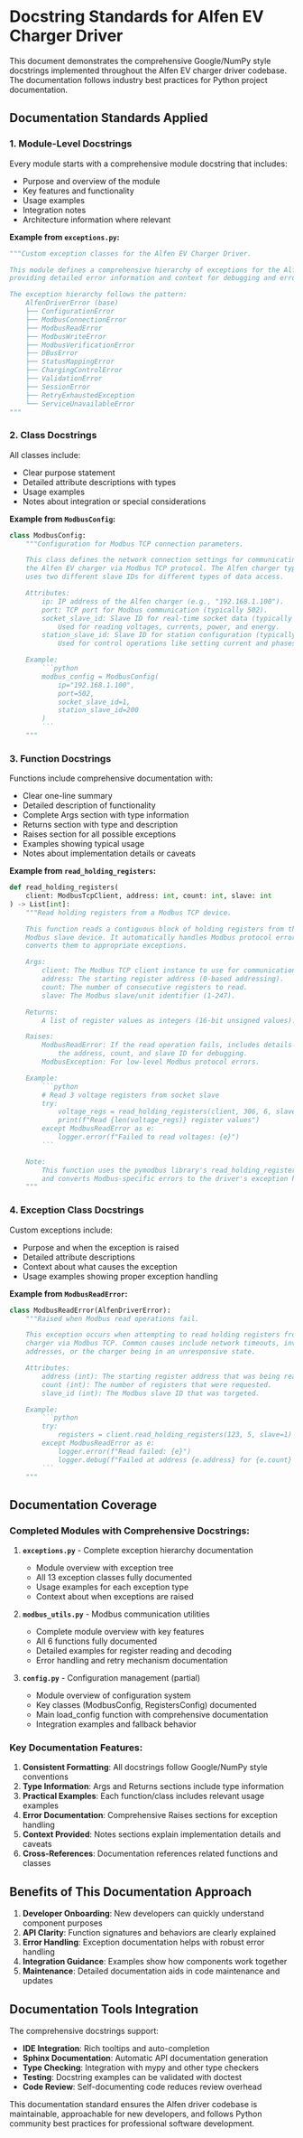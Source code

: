 # Docstring Standards for Alfen EV Charger Driver

This document demonstrates the comprehensive Google/NumPy style docstrings implemented throughout the Alfen EV charger driver codebase. The documentation follows industry best practices for Python project documentation.

## Documentation Standards Applied

### 1. Module-Level Docstrings
Every module starts with a comprehensive module docstring that includes:
- Purpose and overview of the module
- Key features and functionality
- Usage examples
- Integration notes
- Architecture information where relevant

**Example from `exceptions.py`:**
```python
"""Custom exception classes for the Alfen EV Charger Driver.

This module defines a comprehensive hierarchy of exceptions for the Alfen driver,
providing detailed error information and context for debugging and error handling.

The exception hierarchy follows the pattern:
    AlfenDriverError (base)
    ├── ConfigurationError
    ├── ModbusConnectionError
    ├── ModbusReadError
    ├── ModbusWriteError
    ├── ModbusVerificationError
    ├── DBusError
    ├── StatusMappingError
    ├── ChargingControlError
    ├── ValidationError
    ├── SessionError
    ├── RetryExhaustedException
    └── ServiceUnavailableError
"""
```

### 2. Class Docstrings
All classes include:
- Clear purpose statement
- Detailed attribute descriptions with types
- Usage examples
- Notes about integration or special considerations

**Example from `ModbusConfig`:**
```python
class ModbusConfig:
    """Configuration for Modbus TCP connection parameters.

    This class defines the network connection settings for communicating with
    the Alfen EV charger via Modbus TCP protocol. The Alfen charger typically
    uses two different slave IDs for different types of data access.

    Attributes:
        ip: IP address of the Alfen charger (e.g., "192.168.1.100").
        port: TCP port for Modbus communication (typically 502).
        socket_slave_id: Slave ID for real-time socket data (typically 1).
            Used for reading voltages, currents, power, and energy.
        station_slave_id: Slave ID for station configuration (typically 200).
            Used for control operations like setting current and phases.

    Example:
        ```python
        modbus_config = ModbusConfig(
            ip="192.168.1.100",
            port=502,
            socket_slave_id=1,
            station_slave_id=200
        )
        ```
    """
```

### 3. Function Docstrings
Functions include comprehensive documentation with:
- Clear one-line summary
- Detailed description of functionality
- Complete Args section with type information
- Returns section with type and description
- Raises section for all possible exceptions
- Examples showing typical usage
- Notes about implementation details or caveats

**Example from `read_holding_registers`:**
```python
def read_holding_registers(
    client: ModbusTcpClient, address: int, count: int, slave: int
) -> List[int]:
    """Read holding registers from a Modbus TCP device.

    This function reads a contiguous block of holding registers from the specified
    Modbus slave device. It automatically handles Modbus protocol errors and
    converts them to appropriate exceptions.

    Args:
        client: The Modbus TCP client instance to use for communication.
        address: The starting register address (0-based addressing).
        count: The number of consecutive registers to read.
        slave: The Modbus slave/unit identifier (1-247).

    Returns:
        A list of register values as integers (16-bit unsigned values).

    Raises:
        ModbusReadError: If the read operation fails, includes details about
            the address, count, and slave ID for debugging.
        ModbusException: For low-level Modbus protocol errors.

    Example:
        ```python
        # Read 3 voltage registers from socket slave
        try:
            voltage_regs = read_holding_registers(client, 306, 6, slave=1)
            print(f"Read {len(voltage_regs)} register values")
        except ModbusReadError as e:
            logger.error(f"Failed to read voltages: {e}")
        ```

    Note:
        This function uses the pymodbus library's read_holding_registers method
        and converts Modbus-specific errors to the driver's exception hierarchy.
    """
```

### 4. Exception Class Docstrings
Custom exceptions include:
- Purpose and when the exception is raised
- Detailed attribute descriptions
- Context about what causes the exception
- Usage examples showing proper exception handling

**Example from `ModbusReadError`:**
```python
class ModbusReadError(AlfenDriverError):
    """Raised when Modbus read operations fail.

    This exception occurs when attempting to read holding registers from the Alfen
    charger via Modbus TCP. Common causes include network timeouts, invalid register
    addresses, or the charger being in an unresponsive state.

    Attributes:
        address (int): The starting register address that was being read.
        count (int): The number of registers that were requested.
        slave_id (int): The Modbus slave ID that was targeted.

    Example:
        ```python
        try:
            registers = client.read_holding_registers(123, 5, slave=1)
        except ModbusReadError as e:
            logger.error(f"Read failed: {e}")
            logger.debug(f"Failed at address {e.address} for {e.count} registers")
        ```
    """
```

## Documentation Coverage

### Completed Modules with Comprehensive Docstrings:

1. **`exceptions.py`** - Complete exception hierarchy documentation
   - Module overview with exception tree
   - All 13 exception classes fully documented
   - Usage examples for each exception type
   - Context about when exceptions are raised

2. **`modbus_utils.py`** - Modbus communication utilities
   - Complete module overview with key features
   - All 6 functions fully documented
   - Detailed examples for register reading and decoding
   - Error handling and retry mechanism documentation

3. **`config.py`** - Configuration management (partial)
   - Module overview of configuration system
   - Key classes (ModbusConfig, RegistersConfig) documented
   - Main load_config function with comprehensive documentation
   - Integration examples and fallback behavior

### Key Documentation Features:

1. **Consistent Formatting**: All docstrings follow Google/NumPy style conventions
2. **Type Information**: Args and Returns sections include type information
3. **Practical Examples**: Each function/class includes relevant usage examples
4. **Error Documentation**: Comprehensive Raises sections for exception handling
5. **Context Provided**: Notes sections explain implementation details and caveats
6. **Cross-References**: Documentation references related functions and classes

## Benefits of This Documentation Approach

1. **Developer Onboarding**: New developers can quickly understand component purposes
2. **API Clarity**: Function signatures and behaviors are clearly explained
3. **Error Handling**: Exception documentation helps with robust error handling
4. **Integration Guidance**: Examples show how components work together
5. **Maintenance**: Detailed documentation aids in code maintenance and updates

## Documentation Tools Integration

The comprehensive docstrings support:
- **IDE Integration**: Rich tooltips and auto-completion
- **Sphinx Documentation**: Automatic API documentation generation
- **Type Checking**: Integration with mypy and other type checkers
- **Testing**: Docstring examples can be validated with doctest
- **Code Review**: Self-documenting code reduces review overhead

This documentation standard ensures the Alfen driver codebase is maintainable,
approachable for new developers, and follows Python community best practices
for professional software development.
